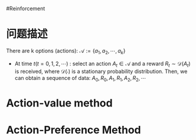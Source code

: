 #Reinforcement

# 问题描述

There are  k  options (actions):  $\mathcal{A}:=\left\{a_{1}, a_{2}, \cdots, a_{k}\right\}$ 
- At time  $t(t=0,1,2, \cdots)$  : select an action  $A_{t} \in \mathcal{A}$  and a reward  $R_{t} \sim \mathcal{D}\left(A_{t}\right)$  is received, where  $\mathcal{D}(\cdot)$  is a stationary probability distribution.
Then, we can obtain a sequence of data:  $A_{0}, R_{0}, A_{1}, R_{1}, A_{2}, R_{2}, \cdots$ 

# Action-value method




# Action-Preference Method
